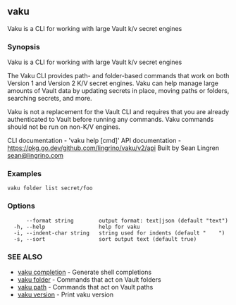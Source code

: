 ## vaku

Vaku is a CLI for working with large Vault k/v secret engines

### Synopsis

Vaku is a CLI for working with large Vault k/v secret engines

The Vaku CLI provides path- and folder-based commands that work on
both Version 1 and Version 2 K/V secret engines. Vaku can help manage
large amounts of Vault data by updating secrets in place, moving
paths or folders, searching secrets, and more.

Vaku is not a replacement for the Vault CLI and requires that you are
already authenticated to Vault before running any commands. Vaku
commands should not be run on non-K/V engines.

CLI documentation - 'vaku help [cmd]'
API documentation - https://pkg.go.dev/github.com/lingrino/vaku/v2/api
Built by Sean Lingren <sean@lingrino.com>

### Examples

```
vaku folder list secret/foo
```

### Options

```
      --format string        output format: text|json (default "text")
  -h, --help                 help for vaku
  -i, --indent-char string   string used for indents (default "    ")
  -s, --sort                 sort output text (default true)
```

### SEE ALSO

* [vaku completion](vaku_completion.md)	 - Generate shell completions
* [vaku folder](vaku_folder.md)	 - Commands that act on Vault folders
* [vaku path](vaku_path.md)	 - Commands that act on Vault paths
* [vaku version](vaku_version.md)	 - Print vaku version

